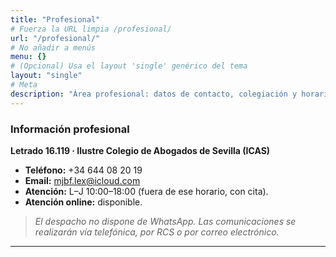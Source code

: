 ```yaml
---
title: "Profesional"
# Fuerza la URL limpia /profesional/
url: "/profesional/"
# No añadir a menús
menu: {}
# (Opcional) Usa el layout 'single' genérico del tema
layout: "single"
# Meta
description: "Área profesional: datos de contacto, colegiación y horario"
---
```


### Información profesional

**Letrado 16.119 · Ilustre Colegio de Abogados de Sevilla (ICAS)**

- **Teléfono:** +34 644 08 20 19  
- **Email:** mjbf.lex@icloud.com  
- **Atención:** L–J 10:00–18:00 (fuera de ese horario, con cita).  
- **Atención online:** disponible.

> *El despacho no dispone de WhatsApp. Las comunicaciones se realizarán vía telefónica, por RCS o por correo electrónico.*

---